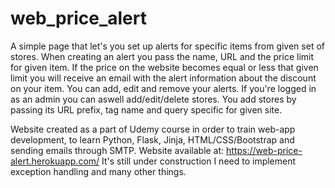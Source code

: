 # web_price_alert

A simple page that let's you set up alerts for specific items from given set of stores.
When creating an alert you pass the name, URL and the price limit for given item.
If the price on the website becomes equal or less that given limit you will receive an email with the alert information about the discount on your item.
You can add, edit and remove your alerts.
If you're logged in as an admin you can aswell add/edit/delete stores.
You add stores by passing its URL prefix, tag name and query specific for given site.


Website created as a part of Udemy course in order to train web-app development, to learn Python, Flask, Jinja, HTML/CSS/Bootstrap and sending emails through SMTP.
Website available at:
https://web-price-alert.herokuapp.com/
It's still under construction I need to implement exception handling and many other things.
